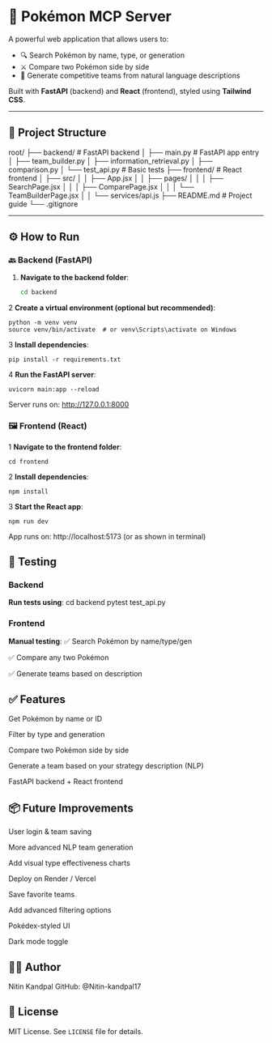 # 🧠 Pokémon MCP Server

A powerful web application that allows users to:
- 🔍 Search Pokémon by name, type, or generation  
- ⚔️ Compare two Pokémon side by side  
- 🧩 Generate competitive teams from natural language descriptions

Built with **FastAPI** (backend) and **React** (frontend), styled using **Tailwind CSS**.

---

## 📁 Project Structure
root/
├── backend/ # FastAPI backend
│ ├── main.py # FastAPI app entry
│ ├── team_builder.py
│ ├── information_retrieval.py
│ ├── comparison.py
│ └── test_api.py # Basic tests
├── frontend/ # React frontend
│ ├── src/
│ │ ├── App.jsx
│ │ ├── pages/
│ │ │ ├── SearchPage.jsx
│ │ │ ├── ComparePage.jsx
│ │ │ └── TeamBuilderPage.jsx
│ │ └── services/api.js
├── README.md # Project guide
└── .gitignore



---

## ⚙️ How to Run

### 🔙 Backend (FastAPI)

1. **Navigate to the backend folder**:

   ```bash
   cd backend

2 **Create a virtual environment (optional but recommended)**:

    python -m venv venv
    source venv/bin/activate  # or venv\Scripts\activate on Windows

3 **Install dependencies**:

    pip install -r requirements.txt


4 **Run the FastAPI server**:

    uvicorn main:app --reload

Server runs on: http://127.0.0.1:8000


### 🖼 Frontend (React)

1 **Navigate to the frontend folder**:

    cd frontend

2 **Install dependencies**:

    npm install

3 **Start the React app**:

    npm run dev

App runs on: http://localhost:5173 (or as shown in terminal)


## 🧪 Testing

### Backend

**Run tests using**:
cd backend
pytest test_api.py

### Frontend

**Manual testing**:
✅ Search Pokémon by name/type/gen

✅ Compare any two Pokémon

✅ Generate teams based on description



## ✅ Features
Get Pokémon by name or ID

Filter by type and generation

Compare two Pokémon side by side

Generate a team based on your strategy description (NLP)

FastAPI backend + React frontend



## 📦 Future Improvements
User login & team saving

More advanced NLP team generation

Add visual type effectiveness charts

Deploy on Render / Vercel

Save favorite teams

Add advanced filtering options

Pokédex-styled UI

Dark mode toggle

## 🧑‍💻 Author

Nitin Kandpal
GitHub: @Nitin-kandpal17



## 📄 License

MIT License. See `LICENSE` file for details.
